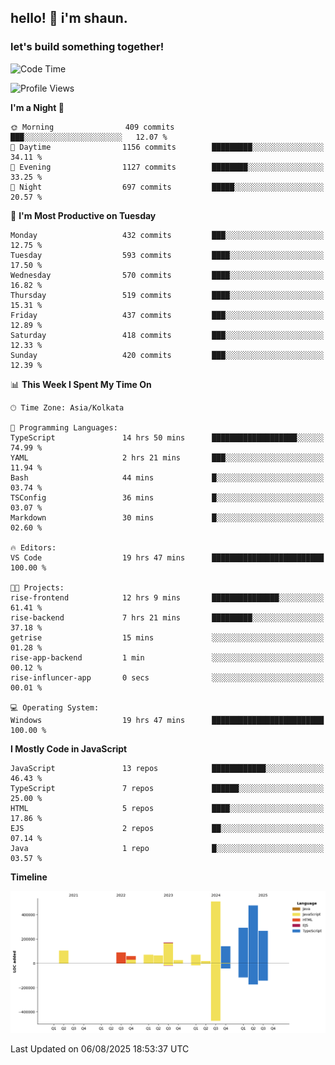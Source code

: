 ## hello! 👋 i'm shaun. 
### let's build something together!
<!--START_SECTION:waka-->
![Code Time](http://img.shields.io/badge/Code%20Time-401%20hrs%207%20mins-blue)

![Profile Views](http://img.shields.io/badge/Profile%20Views-0-blue)

**I'm a Night 🦉** 

```text
🌞 Morning                409 commits         ███░░░░░░░░░░░░░░░░░░░░░░   12.07 % 
🌆 Daytime                1156 commits        █████████░░░░░░░░░░░░░░░░   34.11 % 
🌃 Evening                1127 commits        ████████░░░░░░░░░░░░░░░░░   33.25 % 
🌙 Night                  697 commits         █████░░░░░░░░░░░░░░░░░░░░   20.57 % 
```
📅 **I'm Most Productive on Tuesday** 

```text
Monday                   432 commits         ███░░░░░░░░░░░░░░░░░░░░░░   12.75 % 
Tuesday                  593 commits         ████░░░░░░░░░░░░░░░░░░░░░   17.50 % 
Wednesday                570 commits         ████░░░░░░░░░░░░░░░░░░░░░   16.82 % 
Thursday                 519 commits         ████░░░░░░░░░░░░░░░░░░░░░   15.31 % 
Friday                   437 commits         ███░░░░░░░░░░░░░░░░░░░░░░   12.89 % 
Saturday                 418 commits         ███░░░░░░░░░░░░░░░░░░░░░░   12.33 % 
Sunday                   420 commits         ███░░░░░░░░░░░░░░░░░░░░░░   12.39 % 
```


📊 **This Week I Spent My Time On** 

```text
🕑︎ Time Zone: Asia/Kolkata

💬 Programming Languages: 
TypeScript               14 hrs 50 mins      ███████████████████░░░░░░   74.99 % 
YAML                     2 hrs 21 mins       ███░░░░░░░░░░░░░░░░░░░░░░   11.94 % 
Bash                     44 mins             █░░░░░░░░░░░░░░░░░░░░░░░░   03.74 % 
TSConfig                 36 mins             █░░░░░░░░░░░░░░░░░░░░░░░░   03.07 % 
Markdown                 30 mins             █░░░░░░░░░░░░░░░░░░░░░░░░   02.60 % 

🔥 Editors: 
VS Code                  19 hrs 47 mins      █████████████████████████   100.00 % 

🐱‍💻 Projects: 
rise-frontend            12 hrs 9 mins       ███████████████░░░░░░░░░░   61.41 % 
rise-backend             7 hrs 21 mins       █████████░░░░░░░░░░░░░░░░   37.18 % 
getrise                  15 mins             ░░░░░░░░░░░░░░░░░░░░░░░░░   01.28 % 
rise-app-backend         1 min               ░░░░░░░░░░░░░░░░░░░░░░░░░   00.12 % 
rise-influncer-app       0 secs              ░░░░░░░░░░░░░░░░░░░░░░░░░   00.01 % 

💻 Operating System: 
Windows                  19 hrs 47 mins      █████████████████████████   100.00 % 
```

**I Mostly Code in JavaScript** 

```text
JavaScript               13 repos            ████████████░░░░░░░░░░░░░   46.43 % 
TypeScript               7 repos             ██████░░░░░░░░░░░░░░░░░░░   25.00 % 
HTML                     5 repos             ████░░░░░░░░░░░░░░░░░░░░░   17.86 % 
EJS                      2 repos             ██░░░░░░░░░░░░░░░░░░░░░░░   07.14 % 
Java                     1 repo              █░░░░░░░░░░░░░░░░░░░░░░░░   03.57 % 
```



**Timeline**

![Lines of Code chart](https://raw.githubusercontent.com/ShaunDaniel/ShaunDaniel/main/assets/bar_graph.png)


 Last Updated on 06/08/2025 18:53:37 UTC
<!--END_SECTION:waka-->

